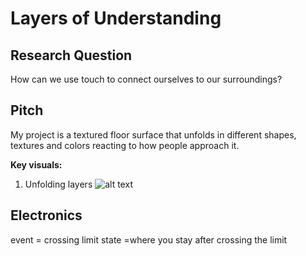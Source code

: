 # Layers of Understanding

## Research Question
How can we use touch to connect ourselves to our surroundings?

## Pitch
My project is a textured floor surface that unfolds in different shapes, textures and colors reacting to how people approach it.

**Key visuals:** 
1. Unfolding layers
![alt text]()

## Electronics
event = crossing limit
state =where you stay after crossing the limit
